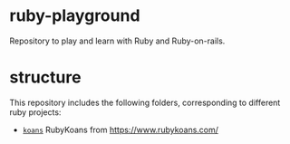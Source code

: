# ruby-playground

Repository to play and learn with Ruby and Ruby-on-rails.

# structure

This repository includes the following folders, corresponding to different ruby projects:

- [`koans`](koans) RubyKoans from https://www.rubykoans.com/

